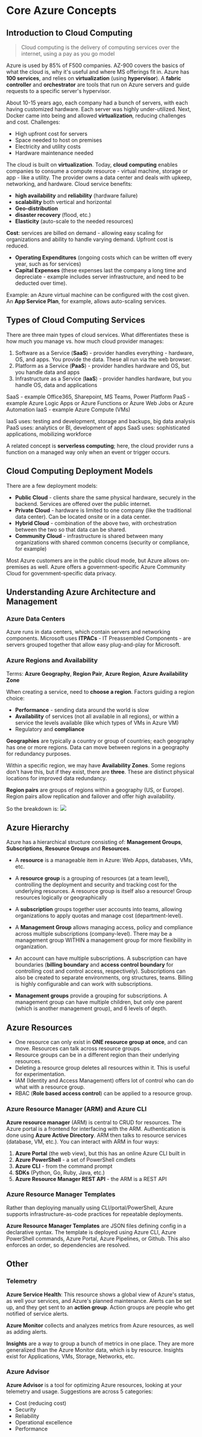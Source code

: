 # Core Azure Concepts

## Introduction to Cloud Computing

> Cloud computing is the delivery of computing services over the internet, using a pay as you go model

Azure is used by 85% of F500 companies. AZ-900 covers the basics of what the cloud is, why it's useful and where MS offerings fit in. Azure has **100 services**, and relies on **virtualization** (using **hypervisor**). A **fabric controller** and **orchestrator** are tools that run on Azure servers and guide requests to a specific server's hypervisor.

About 10-15 years ago, each company had a bunch of servers, with each having customized hardware. Each server was highly under-utilized. Next, Docker came into being and allowed **virtualization**, reducing challenges and cost. Challenges:

- High upfront cost for servers
- Space needed to host on premises
- Electricity and utility costs
- Hardware maintenance needed

The cloud is built on **virtualization**. Today, **cloud computing** enables companies to consume a compute resource - virtual machine, storage or app - like a utility. The provider owns a data center and deals with upkeep, networking, and hardware. Cloud service benefits:

- **high availability** and **reliability** (hardware failure)
- **scalability** both vertical and horizontal
- **Geo-distribution**
- **disaster recovery** (flood, etc.) 
- **Elasticity** (auto-scale to the needed resources)

**Cost**: services are billed on demand - allowing easy scaling for organizations and ability to handle varying demand. Upfront cost is reduced.

- **Operating Expenditures** (ongoing costs which can be written off every year, such as for services)
- **Capital Expenses** (these expenses last the company a long time and depreciate - example includes server infrastructure, and need to be deducted over  time).

Example: an Azure virtual machine can be configured with the cost given. An **App Service Plan**, for example, allows auto-scaling services.



## Types of Cloud Computing Services

There are three main types of cloud services. What differentiates these is how much you manage vs. how much cloud provider manages:

1. Software as a Service (**SaaS**) - provider handles everything - hardware, OS, and apps. You provide the data. These all run via the web browser.
2. Platform as a Service (**PaaS**) - provider handles hardware and OS, but you handle data and apps
3. Infrastructure as a Service (**IaaS**) - provider handles hardware, but you handle OS, data and applications

SaaS - example Office365, Sharepoint, MS Teams, Power Platform
PaaS - example Azure Logic Apps or Azure Functions or Azure Web Jobs or Azure Automation
IaaS - example Azure Compute (VMs)

IaaS uses:	 testing and development, storage and backups, big data analysis
PaaS uses:	analytics or BI, development of apps 
SaaS uses:	sophisticated applications, mobilizing workforce

A related concept is **serverless computing**; here, the cloud provider runs a function on a managed way only when an event or trigger occurs.



## Cloud Computing Deployment Models

There are a few deployment models:

- **Public Cloud** - clients share the same physical hardware, securely in the backend. Services are offered over the public internet.
- **Private Cloud** - hardware is limited to one company (like the traditional data center). Can be located onsite or in a data center.
- **Hybrid Cloud** - combination of the above two, with orchestration between the two so that data can be shared.
- **Community Cloud** - infrastructure is shared between many organizations with shared common concerns (security or compliance, for example)

Most Azure customers are in the public cloud mode, but Azure allows on-premises as well. Azure offers a government-specific Azure Community Cloud for government-specific data privacy.



## Understanding Azure Architecture and Management

### Azure Data Centers

Azure runs in data centers, which contain servers and networking components. Microsoft uses **ITPACs** -  IT Preassembled Components - are servers grouped together that allow easy plug-and-play for Microsoft.



### Azure Regions and Availability

Terms: **Azure Geography**, **Region Pair**, **Azure Region**, **Azure Availability Zone**

When creating a service, need to **choose a region**. Factors guiding a region choice:

- **Performance** - sending data around the world is slow
- **Availability** of services (not all available in all regions), or within a service the levels available (like which types of VMs in Azure VM)
- Regulatory and **compliance**

**Geographies** are typically a country or group of countries; each geography has one or more regions. Data can move between regions in a geography for redundancy purposes.



Within a specific region, we may have **Availability Zones**. Some regions don't have this, but if they exist, there are **three**. These are distinct physical locations for improved data redundancy.



**Region pairs** are groups of regions within a geography (US, or Europe). Region pairs allow replication and failover and offer high availability. 



So the breakdown is:
![](assets/region-pairs.png)



## Azure Hierarchy

Azure has a hierarchical structure consisting of: **Management Groups**, **Subscriptions**, **Resource Groups** and **Resources**.

- A **resource** is a manageable item in Azure: Web Apps, databases, VMs, etc.
- A **resource group** is a grouping of resources (at a team level), controlling the deployment and security and tracking cost for the underlying resources. A resource group is itself also a resource! Group resources logically or geographically
- A **subscription** groups together user accounts into teams, allowing organizations to apply quotas and manage cost (department-level).
- A **Management Group** allows managing access, policy and compliance across multiple subscriptions (company-level). There may be a management group WITHIN a management group for more flexibility in organization.



- An account can have multiple subscriptions. A subscription can have boundaries (**billing boundary** and **access control boundary** for controlling cost and control access, respectively). Subscriptions can also be created to separate environments, org structures, teams. Billing is highly configurable and can work with subscriptions.

- **Management groups** provide a grouping for subscriptions. A management group can have multiple children, but only one parent (which is another management group), and 6 levels of depth.

  

## Azure Resources

- One resource can only exist in **ONE resource group at once**, and can move. Resources can talk across resource groups.
- Resource groups can be in a different region than their underlying resources.
- Deleting a resource group deletes all resources within it. This is useful for experimentation.
- IAM (Identity and Access Management) offers lot of control who can do what with a resource group.
- RBAC (**Role based access control**) can be applied to a resource group.



### Azure Resource Manager (ARM)  and Azure CLI

**Azure resource manager** (ARM) is central to CRUD for resources. The Azure portal is a frontend for interfacing with the ARM. Authentication is done using **Azure Active Directory**. ARM then talks to resource services (database, VM, etc.). You can interact with ARM in four ways:

1. **Azure Portal** (the web view), but this has an online Azure CLI built in
2. **Azure PowerShell** - a set of PowerShell cmdlets
3. **Azure CLI** - from the command prompt
4. **SDKs** (Python, Go, Ruby, Java, etc.)
5. **Azure Resource Manager REST API** - the ARM is a REST API



### Azure Resource Manager Templates

Rather than deploying manually using CLI/portal/PowerShell, Azure supports infrastructure-as-code practices for repeatable deployments.

**Azure Resource Manager Templates** are JSON files defining config in a declarative syntax. The template is deployed using Azure CLI, Azure PowerShell commands, Azure Portal, Azure Pipelines, or Github. This also enforces an order, so dependencies are resolved.



## Other

### Telemetry

**Azure Service Health**: This resource shows a global view of Azure's status, as well your services, and Azure's planned maintenance. Alerts can be set up, and they get sent to an **action group**. Action groups are people who get notified of service alerts. 

**Azure Monitor** collects and analyzes metrics from Azure resources, as well as adding alerts.

**Insights** are a way to group a bunch of metrics in one place. They are more generalized than the Azure Monitor data, which is by resource. Insights exist for Applications, VMs, Storage, Networks, etc. 



### Azure Advisor

**Azure Advisor** is a tool for optimizing Azure resources, looking at your telemetry and usage. Suggestions are across 5 categories:

- Cost (reducing cost)
- Security
- Reliability
- Operational excellence
- Performance



## 
